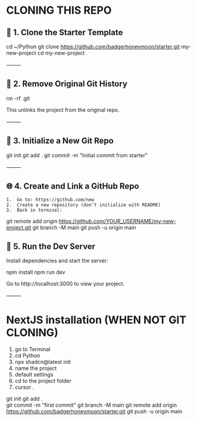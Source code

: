 
# CLONING THIS REPO

## 📁 1. Clone the Starter Template

cd ~/Python
git clone https://github.com/badgerhoneymoon/starter.git my-new-project
cd my-new-project



⸻

## 🧹 2. Remove Original Git History

rm -rf .git

This unlinks the project from the original repo.

⸻

## 🌱 3. Initialize a New Git Repo

git init
git add .
git commit -m "Initial commit from starter"

⸻

## 🌐 4. Create and Link a GitHub Repo
	1.	Go to: https://github.com/new
	2.	Create a new repository (don’t initialize with README)
	3.	Back in terminal:

git remote add origin https://github.com/YOUR_USERNAME/my-new-project.git
git branch -M main
git push -u origin main


## 🚀 5. Run the Dev Server

Install dependencies and start the server:

npm install
npm run dev

Go to http://localhost:3000 to view your project.

⸻

# NextJS installation (WHEN NOT GIT CLONING)
1. go to Terminal
2. cd Python
3. npx shadcn@latest init
4. name the project
4. default settings
5. cd to the project folder
6. cursor .

git init
git add .         
git commit -m "first commit"
git branch -M main
git remote add origin https://github.com/badgerhoneymoon/starter.git
git push -u origin main

